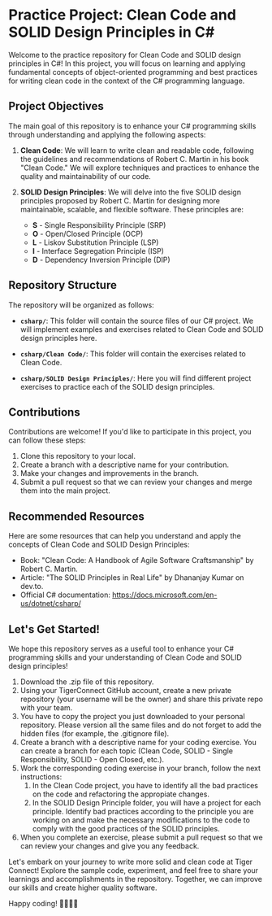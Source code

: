 # Practice Project: Clean Code and SOLID Design Principles in C#

Welcome to the practice repository for Clean Code and SOLID design principles in C#! In this project, you will focus on learning and applying fundamental concepts of object-oriented programming and best practices for writing clean code in the context of the C# programming language.

## Project Objectives

The main goal of this repository is to enhance your C# programming skills through understanding and applying the following aspects:

1. **Clean Code**: We will learn to write clean and readable code, following the guidelines and recommendations of Robert C. Martin in his book "Clean Code." We will explore techniques and practices to enhance the quality and maintainability of our code.

2. **SOLID Design Principles**: We will delve into the five SOLID design principles proposed by Robert C. Martin for designing more maintainable, scalable, and flexible software. These principles are:
   - **S** - Single Responsibility Principle (SRP)
   - **O** - Open/Closed Principle (OCP)
   - **L** - Liskov Substitution Principle (LSP)
   - **I** - Interface Segregation Principle (ISP)
   - **D** - Dependency Inversion Principle (DIP)

## Repository Structure

The repository will be organized as follows:

- **`csharp/`**: This folder will contain the source files of our C# project. We will implement examples and exercises related to Clean Code and SOLID design principles here.
  
- **`csharp/Clean Code/`**: This folder will contain the exercises related to Clean Code.
  
- **`csharp/SOLID Design Principles/`**: Here you will find different project exercises to practice each of the SOLID design principles.

## Contributions

Contributions are welcome! If you'd like to participate in this project, you can follow these steps:

1. Clone this repository to your local.
2. Create a branch with a descriptive name for your contribution.
3. Make your changes and improvements in the branch.
4. Submit a pull request so that we can review your changes and merge them into the main project.

## Recommended Resources

Here are some resources that can help you understand and apply the concepts of Clean Code and SOLID Design Principles:

- Book: "Clean Code: A Handbook of Agile Software Craftsmanship" by Robert C. Martin.
- Article: "The SOLID Principles in Real Life" by Dhananjay Kumar on dev.to.
- Official C# documentation: https://docs.microsoft.com/en-us/dotnet/csharp/

## Let's Get Started!

We hope this repository serves as a useful tool to enhance your C# programming skills and your understanding of Clean Code and SOLID design principles!

1. Download the .zip file of this repository.
2. Using your TigerConnect GitHub account, create a new private repository (your username will be the owner) and share this private repo with your team.
3. You have to copy the project you just downloaded to your personal repository. Please version all the same files and do not forget to add the hidden files (for example, the .gitignore file).
4. Create a branch with a descriptive name for your coding exercise. You can create a branch for each topic (Clean Code, SOLID - Single Responsibility, SOLID - Open Closed, etc.).
5. Work the corresponding coding exercise in your branch, follow the next instructions: 
    1. In the Clean Code project, you have to identify all the bad practices on the code and refactoring the appropiate changes.
    2. In the SOLID Design Principle folder, you will have a project for each principle. Identify bad practices according to the principle you are working on and make the necessary modifications to the code to comply with the good practices of the SOLID principles.
6. When you complete an exercise, please submit a pull request so that we can review your changes and give you any feedback.

Let's embark on your journey to write more solid and clean code at Tiger Connect! Explore the sample code, experiment, and feel free to share your learnings and accomplishments in the repository. Together, we can improve our skills and create higher quality software.

Happy coding! 👨‍💻👩‍💻

